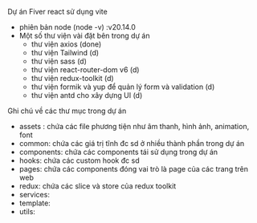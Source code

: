 Dự án Fiver react sử dụng vite

- phiên bản node (node -v) :v20.14.0
- Một số thư viện vài đặt bên trong dự án
  - thư viện axios (done)
  - thư viện Tailwind (d)
  - thư viện sass (d)
  - thư viện react-router-dom v6 (d)
  - thư viện redux-toolkit (d)
  - thư viện formik và yup để quản lý form và validation (d)
  - thư viện antd cho xây dựng UI (d)

Ghi chú về các thư mục trong dự án

- assets : chứa các file phương tiện như âm thanh, hình ảnh, animation, font
- common: chứa các giá trị tĩnh đc sd ở nhiều thành phần trong dự án
- components: chứa các components tái sử dụng trong dự án
- hooks: chứa các custom hook đc sd
- pages: chứa các components đóng vai trò là page của các trang trên web
- redux: chứa các slice và store của redux toolkit
- services:
- template:
- utils:
